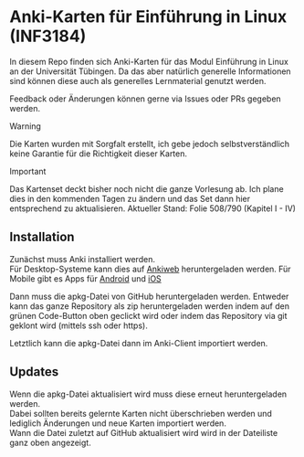 # Anki-Karten für Einführung in Linux (INF3184)
In diesem Repo finden sich Anki-Karten für das Modul Einführung in Linux an der Universität Tübingen.
Da das aber natürlich generelle Informationen sind können diese auch als generelles Lernmaterial genutzt werden.

Feedback oder Änderungen können gerne via Issues oder PRs gegeben werden.

> [!WARNING]
> Die Karten wurden mit Sorgfalt erstellt, ich gebe jedoch selbstverständlich keine Garantie für die Richtigkeit dieser Karten.

> [!IMPORTANT]
> Das Kartenset deckt bisher noch nicht die ganze Vorlesung ab. Ich plane dies in den kommenden Tagen zu ändern und das Set dann hier entsprechend zu aktualisieren.
> Aktueller Stand: Folie 508/790 (Kapitel I - IV)

## Installation
Zunächst muss Anki installiert werden.  
Für Desktop-Systeme kann dies auf [Ankiweb](https://apps.ankiweb.net/) heruntergeladen werden.
Für Mobile gibt es Apps für [Android](https://play.google.com/store/apps/details?id=com.ichi2.anki&pli=1) und [iOS](https://apps.apple.com/us/app/ankimobile-flashcards/id373493387)

Dann muss die apkg-Datei von GitHub heruntergeladen werden.
Entweder kann das ganze Repository als zip heruntergeladen werden indem auf den grünen Code-Button oben geclickt wird oder indem das Repository via git geklont wird (mittels ssh oder https).

Letztlich kann die apkg-Datei dann im Anki-Client importiert werden.

## Updates
Wenn die apkg-Datei aktualisiert wird muss diese erneut heruntergeladen werden.  
Dabei sollten bereits gelernte Karten nicht überschrieben werden und lediglich Änderungen und neue Karten importiert werden.  
Wann die Datei zuletzt auf GitHub aktualisiert wird wird in der Dateiliste ganz oben angezeigt.
